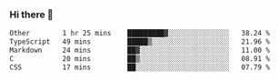 ### Hi there 👋

<!--
**WShiBin/WShiBin** is a ✨ _special_ ✨ repository because its `README.md` (this file) appears on your GitHub profile.

Here are some ideas to get you started:

- 🔭 I’m currently working on ...
- 🌱 I’m currently learning ...
- 👯 I’m looking to collaborate on ...
- 🤔 I’m looking for help with ...
- 💬 Ask me about ...
- 📫 How to reach me: ...
- 😄 Pronouns: ...
- ⚡ Fun fact: ...
-->

<!--START_SECTION:waka-->

```txt
Other        1 hr 25 mins    █████████▓░░░░░░░░░░░░░░░   38.24 %
TypeScript   49 mins         █████▒░░░░░░░░░░░░░░░░░░░   21.96 %
Markdown     24 mins         ██▓░░░░░░░░░░░░░░░░░░░░░░   11.00 %
C            20 mins         ██▒░░░░░░░░░░░░░░░░░░░░░░   08.91 %
CSS          17 mins         ██░░░░░░░░░░░░░░░░░░░░░░░   07.79 %
```

<!--END_SECTION:waka-->
